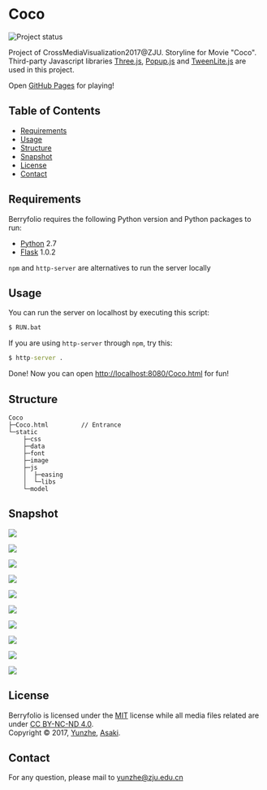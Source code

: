 Coco
====

![Project status][status]

Project of CrossMediaVisualization2017@ZJU.
Storyline for Movie "Coco". Third-party Javascript libraries [Three.js][threejs], [Popup.js][popupjs] and [TweenLite.js][tweenlitejs] are used in this project.

Open [GitHub Pages][pages] for playing!

Table of Contents
-----------------

  * [Requirements](#requirements)
  * [Usage](#usage)
  * [Structure](#structure)
  * [Snapshot](#snapshot)
  * [License](#license)
  * [Contact](#contact)

Requirements
------------

Berryfolio requires the following Python version and Python packages to run:

  * [Python][Python] 2.7
  * [Flask][Flask] 1.0.2

`npm` and `http-server` are alternatives to run the server locally

Usage
-----

You can run the server on localhost by executing this script:
```cmd
$ RUN.bat
```

If you are using `http-server` through `npm`, try this:
```cmd
$ http-server .
```

Done! Now you can open [http://localhost:8080/Coco.html][localhost] for fun!

Structure
-------------

```
Coco
├─Coco.html         // Entrance
└─static
    ├─css
    ├─data
    ├─font
    ├─image
    ├─js
    │  ├─easing
    │  └─libs
    └─model
```

Snapshot
--------

![][S0]  

![][S1]  

![][S2]  

![][S3]  

![][S4]  

![][S5]  

![][S6]  

![][S7]  

![][S8]  

![][S9]  

License
-------

Berryfolio is licensed under the [MIT][MIT] license 
while all media files related are under [CC BY-NC-ND 4.0][CC BY-NC-ND 4.0].  
Copyright &copy; 2017, [Yunzhe][yunzhe], [Asaki][asaki].

Contact
-------

For any question, please mail to [yunzhe@zju.edu.cn][Mail]



[status]: https://img.shields.io/badge/status-finished-green.svg "Project Status: Finished"
[pages]: https://yunzhezju.github.io/Coco/
[threejs]: https://github.com/mrdoob/three.js
[popupjs]: http://docs.toddish.co.uk/popup
[tweenlitejs]: https://greensock.com/tweenlite

[Python]: https://www.python.org/downloads/
[Flask]: https://github.com/pallets/flask

[localhost]: http://localhost:8080/Coco.html

[S0]: documents/0.png
[S1]: documents/1.png
[S2]: documents/2.png
[S3]: documents/3.png
[S4]: documents/4.png
[S5]: documents/5.png
[S6]: documents/6.png
[S7]: documents/7.png
[S8]: documents/8.png
[S9]: documents/9.png

[MIT]: /LICENCE_MIT.md
[CC BY-NC-ND 4.0]: /LICENCE_CC_BY_NC_ND_4_0.md
[yunzhe]: https://github.com/YunzheZJU
[asaki]: https://gitee.com/AAAAAsaki

[Mail]: mailto:yunzhe@zju.edu.cn